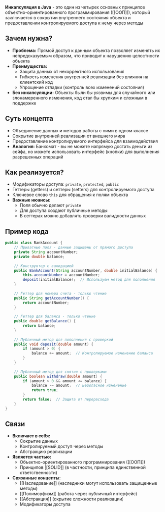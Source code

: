 ---
---
**Инкапсуляция в Java** - это один из четырех основных принципов объектно-ориентированного программирования ([[ООП]]), который заключается в сокрытии внутреннего состояния объекта и предоставлении контролируемого доступа к нему через методы

## Зачем нужна?

- **Проблема:** Прямой доступ к данным объекта позволяет изменять их непредсказуемым образом, что приводит к нарушению целостности объекта
- **Преимущества:**
    - Защита данных от некорректного использования
    - Гибкость изменения внутренней реализации без влияния на клиентский код
    - Упрощение отладки (контроль всех изменений состояния)
- **Без инкапсуляции:** Объекты были бы уязвимы для случайного или злонамеренного изменения, код стал бы хрупким и сложным в поддержке

## Суть концепта

- Объединение данных и методов работы с ними в одном классе
- Сокрытие внутренней реализации от внешнего мира
- Предоставление контролируемого интерфейса для взаимодействия
- **Аналогия:** Банкомат - вы не можете напрямую достать деньги из сейфа, но можете использовать интерфейс (кнопки) для выполнения разрешенных операций

## Как реализуется?

- Модификаторы доступа: `private`, `protected`, `public`
- Геттеры (getters) и сеттеры (setters) для контролируемого доступа
- Ключевое слово `this` для обращения к полям объекта
- **Важные нюансы:**
    - Поля обычно делают `private`
    - Для доступа создают публичные методы
    - В сеттерах можно добавлять проверки валидности данных

## Пример кода

``` java
public class BankAccount {
    // Приватные поля - данные защищены от прямого доступа
    private String accountNumber;
    private double balance;
    
    // Конструктор с валидацией
    public BankAccount(String accountNumber, double initialBalance) {
        this.accountNumber = accountNumber;
        deposit(initialBalance);  // Используем метод для пополнения
    }
    
    // Геттер для номера счета - только чтение
    public String getAccountNumber() {
        return accountNumber;
    }
    
    // Геттер для баланса - только чтение
    public double getBalance() {
        return balance;
    }
    
    // Публичный метод для пополнения с проверкой
    public void deposit(double amount) {
        if (amount > 0) {
            balance += amount;  // Контролируемое изменение баланса
        }
    }
    
    // Публичный метод для снятия с проверками
    public boolean withdraw(double amount) {
        if (amount > 0 && amount <= balance) {
            balance -= amount;  // Безопасное изменение
            return true;
        }
        return false;  // Защита от перерасхода
    }
}
```

## Связи

- **Включает в себя:**
    - Сокрытие данных
    - Контролируемый доступ через методы
    - Абстракцию реализации
- **Является частью:**
    - Объектно-ориентированного программирования ([[ООП]])
    - Принципов [[SOLID]] (в частности, принципа единственной ответственности)
- **Связанные концепты:**
    - [[Наследование]] (наследники могут использовать защищенные методы)
    - [[Полиморфизм]] (работа через публичный интерфейс)
    - [[Абстракция]] (скрытие сложности реализации)
    - Модификаторы доступа